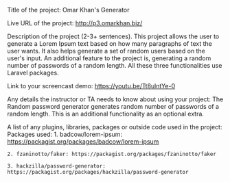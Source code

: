 Title of the project:
    Omar Khan's Generator


Live URL of the project:
    http://p3.omarkhan.biz/


Description of the project (2-3+ sentences).
    This project allows the user to generate a Lorem Ipsum text based on how many paragraphs of text the user wants. It also helps generate a set of random users based on the user's input. An additional feature to the project is, generating a random number of passwords of a random length. All these three functionalities use Laravel packages.


Link to your screencast demo:
    https://youtu.be/Tt8ulntYe-0


Any details the instructor or TA needs to know about using your project:
    The Random password generator generates random number of passwords of a random length. This is an additional functionality as an optional extra.

A list of any plugins, libraries, packages or outside code used in the project:
    Packages used:
    1. badcow/lorem-ipsum: https://packagist.org/packages/badcow/lorem-ipsum

    2. fzaninotto/faker: https://packagist.org/packages/fzaninotto/faker

    3. hackzilla/password-generator: https://packagist.org/packages/hackzilla/password-generator
